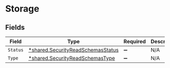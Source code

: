 # Storage


## Fields

| Field                                                                                        | Type                                                                                         | Required                                                                                     | Description                                                                                  |
| -------------------------------------------------------------------------------------------- | -------------------------------------------------------------------------------------------- | -------------------------------------------------------------------------------------------- | -------------------------------------------------------------------------------------------- |
| `Status`                                                                                     | [*shared.SecurityReadSchemasStatus](../../../pkg/models/shared/securityreadschemasstatus.md) | :heavy_minus_sign:                                                                           | N/A                                                                                          |
| `Type`                                                                                       | [*shared.SecurityReadSchemasType](../../../pkg/models/shared/securityreadschemastype.md)     | :heavy_minus_sign:                                                                           | N/A                                                                                          |
